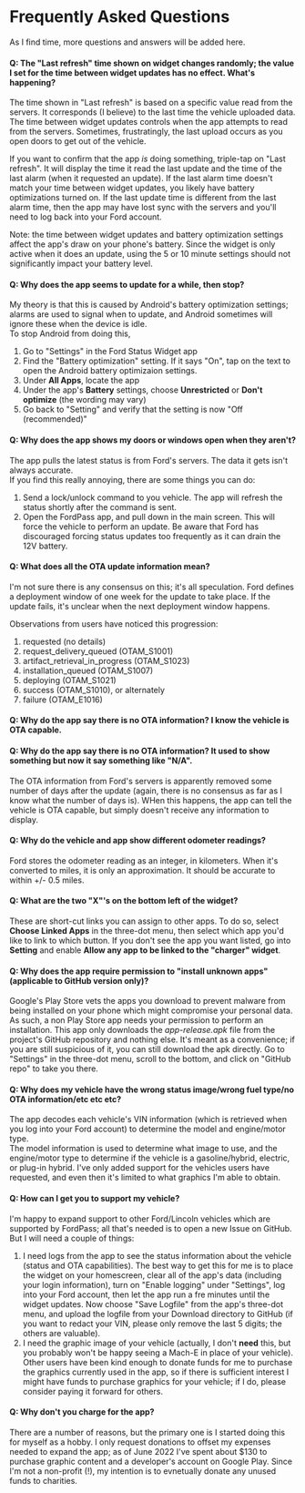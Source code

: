 # Frequently Asked Questions

As I find time, more questions and answers will be added here.

#### Q: The "Last refresh" time shown on widget changes randomly; the value I set for the time between widget updates has no effect.  What's happening?

The time shown in "Last refresh" is based on a specific value read from the servers.  It corresponds (I believe) to the last time the vehicle
uploaded data.  The time between widget updates controls when the app attempts to read from the servers.  Sometimes, frustratingly, the last upload
occurs as you open doors to get out of the vehicle.

If you want to confirm that the app *is* doing something, triple-tap on "Last refresh".  It will display the time it read the last update and the time 
of the last alarm (when it requested an update).  If the last alarm time doesn't match your time between widget updates, you likely have battery 
optimizations turned on.  If the last update time is different from the last alarm time, then the app may have lost sync with the servers and you'll 
need to log back into your Ford account.

Note: the time between widget updates and battery optimization settings affect the app's draw on your phone's battery.  Since the widget is only active
when it does an update, using the 5 or 10 minute settings should not significantly impact your battery level.

#### Q:  Why does the app seems to update for a while, then stop?

My theory is that this is caused by Android's battery optimization settings; alarms are used to signal when to update, and Android sometimes will ignore these when the device is idle.  
To stop Android from doing this, 

1. Go to "Settings" in the Ford Status Widget app 
2. Find the "Battery optimization" setting.  If it says "On", tap on the text to open the Android battery optimizaion settings.
3. Under **All Apps**, locate the app
4. Under the app's **Battery** settings, choose **Unrestricted** or **Don't optimize** (the wording may vary)
5. Go back to "Setting" and verify that the setting is now "Off (recommended)"

#### Q: Why does the app shows my doors or windows open when they aren't?

The app pulls the latest status is from Ford's servers.  The data it gets isn't always accurate.  
If you find this really annoying, there are some things you can do:
1. Send a lock/unlock command to you vehicle.  The app will refresh the status shortly after the command is sent.
2. Open the FordPass app, and pull down in the main screen.  This will force the vehicle to perform an update.
Be aware that Ford has discouraged forcing status updates too frequently as it can drain the 12V battery.

#### Q: What does all the OTA update information mean?

I'm not sure there is any consensus on this; it's all speculation.  Ford defines a deployment window of one week for the update to take place.  If the update fails, it's unclear when the next deployment window happens.

Observations from users have noticed this progression:
1. requested (no details)
2. request_delivery_queued (OTAM_S1001)
3. artifact_retrieval_in_progress (OTAM_S1023)
4. installation_queued  (OTAM_S1007)
5. deploying  (OTAM_S1021)
6. success (OTAM_S1010), or alternately  
7. failure (OTAM_E1016)

#### Q: Why do the app say there is no OTA information?  I know the vehicle is OTA capable.
#### Q: Why do the app say there is no OTA information?  It used to show something but now it say something like "N/A".

The OTA information from Ford's servers is apparently removed some number of days after the update (again, there is no consensus as far as I know
what the number of days is).  WHen this happens, the app can tell the vehicle is OTA capable, but simply doesn't receive any information to display. 

#### Q: Why do the vehicle and app show different odometer readings?

Ford stores the odometer reading as an integer, in kilometers.  When it's converted to miles, it is only an approximation.  It should be accurate to within +/- 0.5 miles.

#### Q: What are the two "X"'s on the bottom left of the widget?

These are short-cut links you can assign to other apps.  To do so, select **Choose Linked Apps** in the three-dot menu, then select which app you'd like to link   to which button.  If you don't see the app you want listed, go into **Setting** and enable **Allow any app to be linked to the "charger" widget**.

#### Q: Why does the app require permission to "install unknown apps" (applicable to GitHub version only)?

Google's Play Store vets the apps you download to prevent malware from being installed on your phone which might compromise your personal data.
As such, a non Play Store app needs your permission to perform an installation.  This app only downloads the *app-release.apk* file from the
project's GitHub repository and nothing else.  It's meant as a convenience; if you are still suspicious of it, you can still download the apk directly. 
Go to "Settings" in the three-dot menu, scroll to the bottom, and click on "GitHub repo" to take you there.

#### Q: Why does my vehicle have the wrong status image/wrong fuel type/no OTA information/etc etc etc?

The app decodes each vehicle's VIN information (which is retrieved when you log into your Ford account) to determine the model and engine/motor type.  
The model information is used to determine what image to use, and the engine/motor type to determine if the vehicle is a gasoline/hybrid, electric, or plug-in hybrid.
I've only added support for the vehicles users have requested, and even then it's limited to what graphics I'm able to obtain. 

#### Q: How can I get you to support my vehicle?

I'm happy to expand support to other Ford/Lincoln vehicles which are supported by FordPass; all that's needed is to open a new Issue on GitHub.  But I will need a couple of things:
1. I need logs from the app to see the status information about the vehicle (status and OTA capabilities).  The best way to get this for me is to place the widget on your homescreen,
clear all of the app's data (including your login information), turn on "Enable logging" under "Settings", log into your Ford account, then let the app run a fre minutes until the
widget updates.  Now choose "Save Logfile" from the app's three-dot menu, and upload the logfile from your Download directory to GitHub (if you want to redact your VIN, please only
remove the last 5 digits; the others are valuable).
2. I need the graphic image of your vehicle (actually, I don't **need** this, but you probably won't be happy seeing a Mach-E in place of your vehicle).  Other users have been
kind enough to donate funds for me to purchase the graphics currently used in the app, so if there is sufficient interest I might have funds to purchase graphics for your
vehicle; if I do, please consider paying it forward for others.

#### Q: Why don't you charge for the app?

There are a number of reasons, but the primary one is I started doing this for myself as a hobby.   I only request donations to offset my expenses needed to expand the app; as of 
June 2022 I've spent about $130 to purchase graphic content and a developer's account on Google Play.  Since I'm not a non-profit (!), my intention is to evnetually donate any unused
funds to charities.